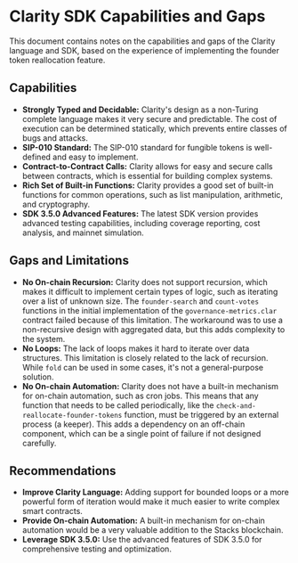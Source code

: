 # Clarity SDK Capabilities and Gaps

This document contains notes on the capabilities and gaps of the Clarity language and SDK, based on the experience of implementing the founder token reallocation feature.

## Capabilities

- **Strongly Typed and Decidable:** Clarity's design as a non-Turing complete language makes it very secure and predictable. The cost of execution can be determined statically, which prevents entire classes of bugs and attacks.
- **SIP-010 Standard:** The SIP-010 standard for fungible tokens is well-defined and easy to implement.
- **Contract-to-Contract Calls:** Clarity allows for easy and secure calls between contracts, which is essential for building complex systems.
- **Rich Set of Built-in Functions:** Clarity provides a good set of built-in functions for common operations, such as list manipulation, arithmetic, and cryptography.
- **SDK 3.5.0 Advanced Features:** The latest SDK version provides advanced testing capabilities, including coverage reporting, cost analysis, and mainnet simulation.

## Gaps and Limitations

- **No On-chain Recursion:** Clarity does not support recursion, which makes it difficult to implement certain types of logic, such as iterating over a list of unknown size. The `founder-search` and `count-votes` functions in the initial implementation of the `governance-metrics.clar` contract failed because of this limitation. The workaround was to use a non-recursive design with aggregated data, but this adds complexity to the system.
- **No Loops:** The lack of loops makes it hard to iterate over data structures. This limitation is closely related to the lack of recursion. While `fold` can be used in some cases, it's not a general-purpose solution.
- **No On-chain Automation:** Clarity does not have a built-in mechanism for on-chain automation, such as cron jobs. This means that any function that needs to be called periodically, like the `check-and-reallocate-founder-tokens` function, must be triggered by an external process (a keeper). This adds a dependency on an off-chain component, which can be a single point of failure if not designed carefully.

## Recommendations

- **Improve Clarity Language:** Adding support for bounded loops or a more powerful form of iteration would make it much easier to write complex smart contracts.
- **Provide On-chain Automation:** A built-in mechanism for on-chain automation would be a very valuable addition to the Stacks blockchain.
- **Leverage SDK 3.5.0:** Use the advanced features of SDK 3.5.0 for comprehensive testing and optimization.

